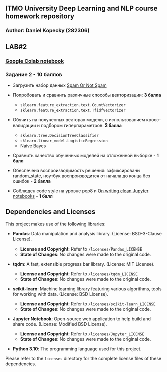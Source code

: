 ## ITMO University Deep Learning and NLP course homework repository
### Author: Daniel Kopecky (282306)

## LAB#2
### [Google Colab notebook](https://colab.research.google.com/drive/1eCHB3vza31MeJ4UZmUZox4_7-5TLm869?usp=sharing)
### Задание 2 - 10 баллов

- Загрузить набор данных [Spam Or Not Spam](https://www.kaggle.com/datasets/ozlerhakan/spam-or-not-spam-dataset)
- Попробовать и сравнить различные способы векторизации: **3 балла**
  - `sklearn.feature_extraction.text.CountVectorizer`
  - `sklearn.feature_extraction.text.TfidfVectorizer`
- Обучить на полученных векторах модели, с использованием кросс-валидации и подбором гиперпараметров: **3 балла**
  - `sklearn.tree.DecisionTreeClassifier`
  - `sklearn.linear_model.LogisticRegression`
  - Naive Bayes
- Сравнить качество обученных моделей на отложенной выборке - **1 балл**

- Обеспечена воспроизводимость решения: зафиксированы random_state, ноутбук воспроизводится от начала до конца без ошибок - **2 балла**

- Соблюден code style на уровне pep8 и [On writing clean Jupyter notebooks](https://ploomber.io/blog/clean-nbs/)  - **1 балл**

## Dependencies and Licenses

This project makes use of the following libraries:

- **Pandas**: Data manipulation and analysis library. (License: BSD-3-Clause License).
  - **License and Copyright**: Refer to `/licenses/Pandas_LICENSE`
  - **State of Changes**: No changes were made to the original code.

- **tqdm**: A fast, extensible progress bar library. (License: MIT License).
  - **License and Copyright**: Refer to `/licenses/tqdm_LICENSE`
  - **State of Changes**: No changes were made to the original code.

- **scikit-learn**: Machine learning library featuring various algorithms, tools for working with data. (License: BSD License).
  - **License and Copyright**: Refer to `/licenses/scikit-learn_LICENSE`
  - **State of Changes**: No changes were made to the original code.

- **Jupyter Notebook**: Open-source web application to help build and share code. (License: Modified BSD License).
  - **License and Copyright**: Refer to `/licenses/Jupyter_LICENSE`
  - **State of Changes**: No changes were made to the original code.

- **Python 3.10**: The programming language used for this project.

Please refer to the `licenses` directory for the complete license files of these dependencies.
